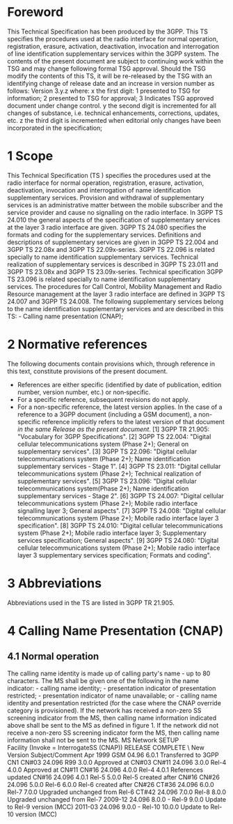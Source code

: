 # Foreword
This Technical Specification has been produced by the 3GPP.
This TS specifies the procedures used at the radio interface for normal
operation, registration, erasure, activation, deactivation, invocation and
interrogation of line identification supplementary services within the 3GPP
system.
The contents of the present document are subject to continuing work within the
TSG and may change following formal TSG approval. Should the TSG modify the
contents of this TS, it will be re-released by the TSG with an identifying
change of release date and an increase in version number as follows:
Version 3.y.z
where:
x the first digit:
1 presented to TSG for information;
2 presented to TSG for approval;
3 Indicates TSG approved document under change control.
y the second digit is incremented for all changes of substance, i.e. technical
enhancements, corrections, updates, etc.
z the third digit is incremented when editorial only changes have been
incorporated in the specification;
# 1 Scope
This Technical Specification (TS ) specifies the procedures used at the radio
interface for normal operation, registration, erasure, activation,
deactivation, invocation and interrogation of name identification
supplementary services. Provision and withdrawal of supplementary services is
an administrative matter between the mobile subscriber and the service
provider and cause no signalling on the radio interface.
In 3GPP TS 24.010 the general aspects of the specification of supplementary
services at the layer 3 radio interface are given. 3GPP TS 24.080 specifies
the formats and coding for the supplementary services.
Definitions and descriptions of supplementary services are given in 3GPP TS
22.004 and 3GPP TS 22.08x and 3GPP TS 22.09x‑series. 3GPP TS 22.096 is related
specially to name identification supplementary services.
Technical realization of supplementary services is described in 3GPP TS 23.011
and 3GPP TS 23.08x and 3GPP TS 23.09x‑series. Technical specification 3GPP TS
23.096 is related specially to name identification supplementary services.
The procedures for Call Control, Mobility Management and Radio Resource
management at the layer 3 radio interface are defined in 3GPP TS 24.007 and
3GPP TS 24.008.
The following supplementary services belong to the name identification
supplementary services and are described in this TS:
\- Calling name presentation (CNAP);
# 2 Normative references
The following documents contain provisions which, through reference in this
text, constitute provisions of the present document.
  * References are either specific (identified by date of publication, edition number, version number, etc.) or non‑specific.
  * For a specific reference, subsequent revisions do not apply.
  * For a non-specific reference, the latest version applies. In the case of a reference to a 3GPP document (including a GSM document), a non-specific reference implicitly refers to the latest version of that document _in the same Release as the present document_.
[1] 3GPP TR 21.905: \"Vocabulary for 3GPP Specifications\".
[2] 3GPP TS 22.004: \"Digital cellular telecommunications system (Phase 2+);
General on supplementary services\".
[3] 3GPP TS 22.096: \"Digital cellular telecommunications system (Phase 2+);
Name identification supplementary services ‑ Stage 1\".
[4] 3GPP TS 23.011: \"Digital cellular telecommunications system (Phase 2+);
Technical realization of supplementary services\".
[5] 3GPP TS 23.096: \"Digital cellular telecommunications system(Phase 2+);
Name identification supplementary services ‑ Stage 2\".
[6] 3GPP TS 24.007: \"Digital cellular telecommunications system (Phase 2+);
Mobile radio interface signalling layer 3; General aspects\".
[7] 3GPP TS 24.008: \"Digital cellular telecommunications system (Phase 2+);
Mobile radio interface layer 3 specification\".
[8] 3GPP TS 24.010: \"Digital cellular telecommunications system (Phase 2+);
Mobile radio interface layer 3; Supplementary services specification; General
aspects\".
[9] 3GPP TS 24.080: \"Digital cellular telecommunications system (Phase 2+);
Mobile radio interface layer 3 supplementary services specification; Formats
and coding\".
# 3 Abbreviations
Abbreviations used in the TS are listed in 3GPP TR 21.905.
# 4 Calling Name Presentation (CNAP)
## 4.1 Normal operation
The calling name identity is made up of calling party\'s name - up to 80
characters.
The MS shall be given one of the following in the name indicator:
\- calling name identity;
\- presentation indicator of presentation restricted;
\- presentation indicator of name unavailable; or
\- calling name identity and presentation restricted (for the case where the
CNAP override category is provisioned).
If the network has received a non-zero SS screening indicator from the MS,
then calling name information indicated above shall be sent to the MS as
defined in figure 1. If the network did not receive a non-zero SS screening
indicator form the MS, then calling name information shall not be sent to the
MS.
MS Network
SETUP
\
Facility (Invoke = InterrogateSS (CNAP))
RELEASE COMPLETE
\ New Version Subject/Comment Apr 1999 GSM
04.96 6.0.1 Transferred to 3GPP CN1 CN#03 24.096 R99 3.0.0 Approved at CN#03
CN#11 24.096 3.0.0 Rel-4 4.0.0 Approved at CN#11 CN#16 24.096 4.0.0 Rel-4
4.0.1 References updated CN#16 24.096 4.0.1 Rel-5 5.0.0 Rel-5 created after
CN#16 CN#26 24.096 5.0.0 Rel-6 6.0.0 Rel-6 created after CN#26 CT#36 24.096
6.0.0 Rel-7 7.0.0 Upgraded unchanged from Rel-6 CT#42 24.096 7.0.0 Rel-8 8.0.0
Upgraded unchanged from Rel-7 2009-12 24.096 8.0.0 - Rel-9 9.0.0 Update to
Rel-9 version (MCC) 2011-03 24.096 9.0.0 - Rel-10 10.0.0 Update to Rel-10
version (MCC)
